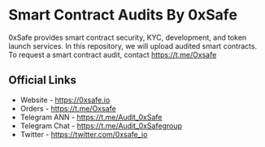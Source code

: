 # Smart Contract Audits By 0xSafe
0xSafe provides smart contract security, KYC, development, and token launch services. In this repository, we will upload audited smart contracts. To request a smart contract audit, contact https://t.me/Oxsafe

## Official Links
* Website - https://0xsafe.io
* Orders - https://t.me/Oxsafe
* Telegram ANN - https://t.me/Audit_0xSafe
* Telegram Chat - https://t.me/Audit_0xSafegroup
* Twitter - https://twitter.com/0xsafe_io
